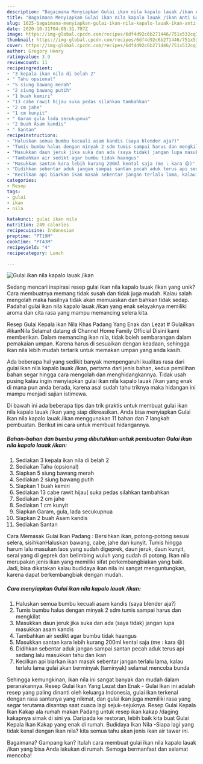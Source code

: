 ```yaml
---
description: "Bagaimana Menyiapkan Gulai ikan nila kapalo lauak /ikan Anti Gagal"
title: "Bagaimana Menyiapkan Gulai ikan nila kapalo lauak /ikan Anti Gagal"
slug: 1625-bagaimana-menyiapkan-gulai-ikan-nila-kapalo-lauak-ikan-anti-gagal
date: 2020-10-31T04:08:31.707Z
image: https://img-global.cpcdn.com/recipes/6df4d92c6b271446/751x532cq70/gulai-ikan-nila-kapalo-lauak-ikan-foto-resep-utama.jpg
thumbnail: https://img-global.cpcdn.com/recipes/6df4d92c6b271446/751x532cq70/gulai-ikan-nila-kapalo-lauak-ikan-foto-resep-utama.jpg
cover: https://img-global.cpcdn.com/recipes/6df4d92c6b271446/751x532cq70/gulai-ikan-nila-kapalo-lauak-ikan-foto-resep-utama.jpg
author: Gregory Henry
ratingvalue: 3.9
reviewcount: 11
recipeingredient:
- "3 kepala ikan nila di belah 2"
- " Tahu opsional"
- "5 siung bawang merah"
- "2 siung bawang putih"
- "1 buah kemiri"
- "13 cabe rawit hijau suka pedas silahkan tambahkan"
- "2 cm jahe"
- "1 cm kunyit"
- " Garam gula lada secukupnua"
- "2 buah Asam kandis"
- " Santan"
recipeinstructions:
- "Haluskan semua bumbu kecuali asam kandis (saya blender aja?)"
- "Tumis bumbu halus dengan minyak 2 sdm tumis sampai harus dan mengkilat"
- "Masukkan daun jeruk jika suka dan ada (saya tidak) jangan lupa masukkan asam kandis"
- "Tambahkan air sedikt agar bumbu tidak haangus"
- "Masukkan santan kara lebih kurang 200ml kental saja (me : kara 😃)"
- "Didihkan sebentar aduk jangan sampai santan pecah aduk terus api sedang lalu masukkan tahu dan ikan"
- "Kecilkan api biarkan ikan masak sebentar jangan terlalu lama, kalau terlalu lama gulai akan berminyak (taminyak) selamat mencoba bunda"
categories:
- Resep
tags:
- gulai
- ikan
- nila

katakunci: gulai ikan nila 
nutrition: 249 calories
recipecuisine: Indonesian
preptime: "PT19M"
cooktime: "PT43M"
recipeyield: "4"
recipecategory: Lunch

---
```



![Gulai ikan nila kapalo lauak /ikan](https://img-global.cpcdn.com/recipes/6df4d92c6b271446/751x532cq70/gulai-ikan-nila-kapalo-lauak-ikan-foto-resep-utama.jpg)

Sedang mencari inspirasi resep gulai ikan nila kapalo lauak /ikan yang unik? Cara membuatnya memang tidak susah dan tidak juga mudah. Kalau salah mengolah maka hasilnya tidak akan memuaskan dan bahkan tidak sedap. Padahal gulai ikan nila kapalo lauak /ikan yang enak selayaknya memiliki aroma dan cita rasa yang mampu memancing selera kita.

Resep Gulai Kepala ikan Nila Khas Padang Yang Enak dan Lezat # GulaiIkan #ikanNila Selamat datang di Channel Home Family Official Disini kami memberikan. Dalam memancing ikan nila, tidak boleh sembarangan dalam pemakaian umpan. Karena harus di sesuaikan dengan keadaan, sehingga ikan nila lebih mudah tertarik untuk memakan umpan yang anda kasih.

Ada beberapa hal yang sedikit banyak mempengaruhi kualitas rasa dari gulai ikan nila kapalo lauak /ikan, pertama dari jenis bahan, kedua pemilihan bahan segar hingga cara mengolah dan menghidangkannya. Tidak usah pusing kalau ingin menyiapkan gulai ikan nila kapalo lauak /ikan yang enak di mana pun anda berada, karena asal sudah tahu triknya maka hidangan ini mampu menjadi sajian istimewa.


Di bawah ini ada beberapa tips dan trik praktis untuk membuat gulai ikan nila kapalo lauak /ikan yang siap dikreasikan. Anda bisa menyiapkan Gulai ikan nila kapalo lauak /ikan menggunakan 11 bahan dan 7 langkah pembuatan. Berikut ini cara untuk membuat hidangannya.

<!--inarticleads1-->

##### Bahan-bahan dan bumbu yang dibutuhkan untuk pembuatan Gulai ikan nila kapalo lauak /ikan:

1. Sediakan 3 kepala ikan nila di belah 2
1. Sediakan  Tahu (opsional)
1. Siapkan 5 siung bawang merah
1. Sediakan 2 siung bawang putih
1. Siapkan 1 buah kemiri
1. Sediakan 13 cabe rawit hijau( suka pedas silahkan tambahkan
1. Sediakan 2 cm jahe
1. Sediakan 1 cm kunyit
1. Siapkan  Garam, gula, lada secukupnua
1. Siapkan 2 buah Asam kandis
1. Sediakan  Santan


Cara Memasak Gulai Ikan Padang : Bersihkan ikan, potong-potong sesuai selera, sisihkanHaluskan bawang, cabe, jahe dan kunyit. Tumis hingga harum lalu masukan laos yang sudah digeprek, daun jeruk, daun kunyit, serai yang di geprek dan belimbing wuluh yang sudah di potong. Ikan nila merupakan jenis ikan yang memiliki sifat perkembangbiakan yang baik. Jadi, bisa dikatakan kalau budidaya ikan nila ini sangat menguntungkan, karena dapat berkembangbiak dengan mudah. 

<!--inarticleads2-->

##### Cara menyiapkan Gulai ikan nila kapalo lauak /ikan:

1. Haluskan semua bumbu kecuali asam kandis (saya blender aja?)
1. Tumis bumbu halus dengan minyak 2 sdm tumis sampai harus dan mengkilat
1. Masukkan daun jeruk jika suka dan ada (saya tidak) jangan lupa masukkan asam kandis
1. Tambahkan air sedikt agar bumbu tidak haangus
1. Masukkan santan kara lebih kurang 200ml kental saja (me : kara 😃)
1. Didihkan sebentar aduk jangan sampai santan pecah aduk terus api sedang lalu masukkan tahu dan ikan
1. Kecilkan api biarkan ikan masak sebentar jangan terlalu lama, kalau terlalu lama gulai akan berminyak (taminyak) selamat mencoba bunda


Sehingga kemungkinan, ikan nila ini sangat banyak dan mudah dalam peranakannya. Resep Gulai Ikan Yang Lezat dan Enak - Gulai Ikan ini adalah resep yang paling dinanti oleh keluarga Indonesia, gulai ikan terkenal dengan rasa santanya yang nikmat, dan gulai ikan juga memiliki rasa yang segar terutama disantap saat cuaca lagi sejuk-sejuknya. Resep Gulai Kepala Ikan Kakap ala rumah makan Padang untuk resep ikan kakap /daging kakapnya simak di sini ya. Daripada ke restoran, lebih baik kita buat Gulai Kepala Ikan Kakap yang enak di rumah. Budidaya Ikan Nila -Siapa lagi yang tidak kenal dengan ikan nila? kita semua tahu akan jenis ikan air tawar ini. 

Bagaimana? Gampang kan? Itulah cara membuat gulai ikan nila kapalo lauak /ikan yang bisa Anda lakukan di rumah. Semoga bermanfaat dan selamat mencoba!
